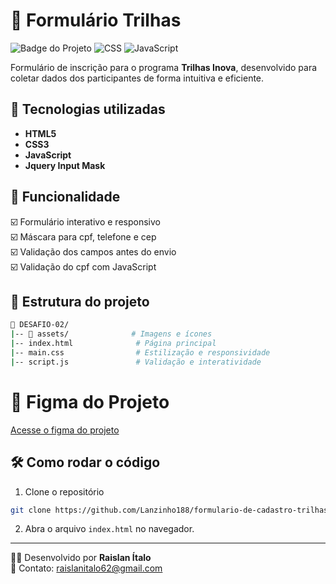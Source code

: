 # 📌 Formulário Trilhas
![Badge do Projeto](https://img.shields.io/badge/HTML5-orange?style=for-the-badge)
![CSS](https://img.shields.io/badge/CSS3-blue?style=for-the-badge)
![JavaScript](https://img.shields.io/badge/JavaScript-yellow?style=for-the-badge)


Formulário de inscrição para o programa **Trilhas Inova**, desenvolvido para coletar dados dos participantes de forma intuitiva e eficiente.

## 🚀 Tecnologias utilizadas

- **HTML5**
- **CSS3**
- **JavaScript**
- **Jquery Input Mask**

## 🎯 Funcionalidade 
☑️ Formulário interativo e responsivo  
☑️ Máscara para cpf, telefone e cep  
☑️ Validação dos campos antes do envio  
☑️ Validação do cpf com JavaScript 

## 📂 Estrutura do projeto
```bash
📁 DESAFIO-02/
|-- 📁 assets/              # Imagens e ícones
|-- index.html              # Página principal
|-- main.css                # Estilização e responsividade
|-- script.js               # Validação e interatividade
```

# 🎨 Figma do Projeto
[Acesse o figma do projeto](https://www.figma.com/design/vImaUUHTU0IkZOsPz3Dl0c/DESIGN-TRILHA-FORMULARIO?node-id=49-3&m=dev&t=dTNntbBOi3ssws30-1)

## 🛠️ Como rodar o código
1. Clone o repositório
```bash
git clone https://github.com/Lanzinho188/formulario-de-cadastro-trilhas.git
```
2. Abra o arquivo `index.html` no navegador.

---
🧑‍💻 Desenvolvido por **Raislan Ítalo**  
📧 Contato: raislanitalo62@gmail.com  


